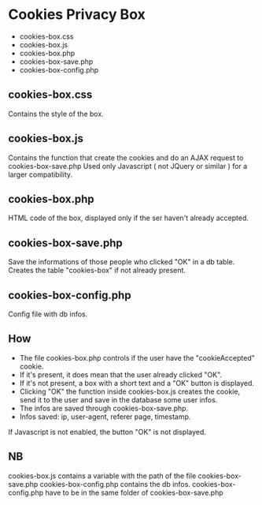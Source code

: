 Cookies Privacy Box
===================

* cookies-box.css
* cookies-box.js
* cookies-box.php
* cookies-box-save.php
* cookies-box-config.php

cookies-box.css
---------------

Contains the style of the box.

cookies-box.js
--------------

Contains the function that create the cookies and do an AJAX request to cookies-box-save.php
Used only Javascript ( not JQuery or similar ) for a larger compatibility.


cookies-box.php
---------------

HTML code of the box, displayed only if the ser haven't already accepted.
	

cookies-box-save.php
--------------------

Save the informations of those people who clicked "OK" in a db table.
Creates the table "cookies-box" if not already present.


cookies-box-config.php
----------------------

Config file with db infos.

How
---

* The file cookies-box.php controls if the user have the "cookieAccepted" cookie.
* If it's present, it does mean that the user already clicked "OK".
* If it's not present, a box with a short text and a "OK" button is displayed.
* Clicking "OK" the function inside cookies-box.js creates the cookie, send it to the user and save in the database some user infos.
* The infos are saved through cookies-box-save.php.
* Infos saved: ip, user-agent, referer page, timestamp.
        
If Javascript is not enabled, the button "OK" is not displayed.



NB
--

cookies-box.js contains a variable with the path of the file cookies-box-save.php
cookies-box-config.php contains the db infos.
cookies-box-config.php have to be in the same folder of cookies-box-save.php